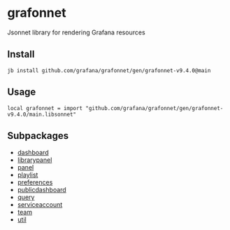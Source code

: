 # grafonnet

Jsonnet library for rendering Grafana resources
## Install

```
jb install github.com/grafana/grafonnet/gen/grafonnet-v9.4.0@main
```

## Usage

```jsonnet
local grafonnet = import "github.com/grafana/grafonnet/gen/grafonnet-v9.4.0/main.libsonnet"
```


## Subpackages

* [dashboard](dashboard/index.md)
* [librarypanel](librarypanel.md)
* [panel](panel/index.md)
* [playlist](playlist/index.md)
* [preferences](preferences.md)
* [publicdashboard](publicdashboard.md)
* [query](query/index.md)
* [serviceaccount](serviceaccount.md)
* [team](team.md)
* [util](util.md)

